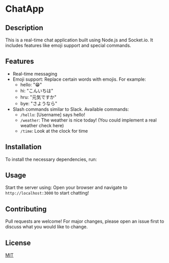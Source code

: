 # ChatApp

## Description
This is a real-time chat application built using Node.js and Socket.io. It includes features like emoji support and special commands.

## Features
- Real-time messaging
- Emoji support: Replace certain words with emojis. For example:
    - hello: "😁"
    - hi: "こんいちは"
    - hru: "元気ですか"
    - bye: "さようなら"
- Slash commands similar to Slack. Available commands:
    - `/hello`: [Username] says hello!
    - `/weather`: The weather is nice today! (You could implement a real weather check here)
    - `/time`: Look at the clock for time

## Installation
To install the necessary dependencies, run:

## Usage
Start the server using:
Open your browser and navigate to `http://localhost:3000` to start chatting!

## Contributing
Pull requests are welcome! For major changes, please open an issue first to discuss what you would like to change.

## License
[MIT](https://choosealicense.com/licenses/mit/)
